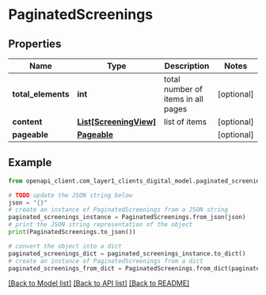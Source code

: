 # PaginatedScreenings


## Properties

Name | Type | Description | Notes
------------ | ------------- | ------------- | -------------
**total_elements** | **int** | total number of items in all pages | [optional] 
**content** | [**List[ScreeningView]**](ScreeningView.md) | list of items | [optional] 
**pageable** | [**Pageable**](Pageable.md) |  | [optional] 

## Example

```python
from openapi_client.com_layer1_clients_digital_model.paginated_screenings import PaginatedScreenings

# TODO update the JSON string below
json = "{}"
# create an instance of PaginatedScreenings from a JSON string
paginated_screenings_instance = PaginatedScreenings.from_json(json)
# print the JSON string representation of the object
print(PaginatedScreenings.to_json())

# convert the object into a dict
paginated_screenings_dict = paginated_screenings_instance.to_dict()
# create an instance of PaginatedScreenings from a dict
paginated_screenings_from_dict = PaginatedScreenings.from_dict(paginated_screenings_dict)
```
[[Back to Model list]](../README.md#documentation-for-models) [[Back to API list]](../README.md#documentation-for-api-endpoints) [[Back to README]](../README.md)



